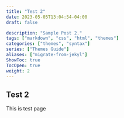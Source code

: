 ```yaml
---
title: "Test 2"
date: 2023-05-05T13:04:54-04:00
draft: false

description: "Sample Post 2."
tags: ["markdown", "css", "html", "themes"]
categories: ["themes", "syntax"]
series: ["Themes Guide"]
aliases: ["migrate-from-jekyl"]
ShowToc: true
TocOpen: true
weight: 2
---
```


## Test 2

This is test page